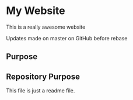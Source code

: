 # My Website

This is a really awesome website

Updates made on master on GitHub before rebase

## Purpose

## Repository Purpose

This file is just a readme file.
